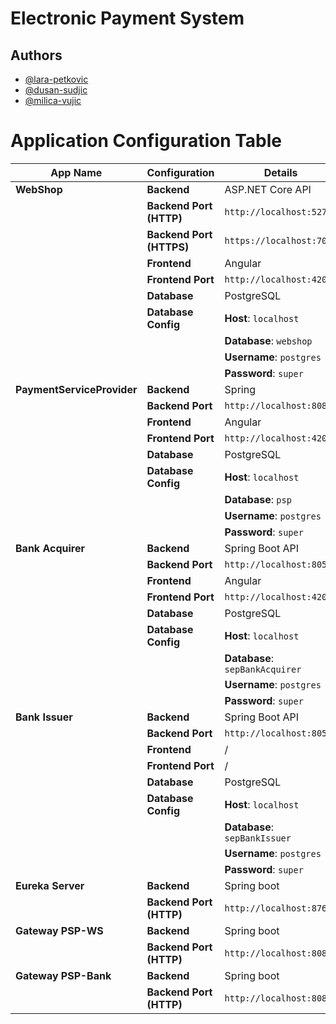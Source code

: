 # Electronic Payment System


## Authors

- [@lara-petkovic](https://www.github.com/lara-petkovic)
- [@dusan-sudjic](https://www.github.com/dusan-sudjic)
- [@milica-vujic](https://www.github.com/MilicaVujic)

# Application Configuration Table

| **App Name**   | **Configuration**     | **Details**                                                             |
|----------------|-----------------------|-------------------------------------------------------------------------|
| **WebShop**    | **Backend**           | ASP.NET Core API                                                       |
|                | **Backend Port (HTTP)**| `http://localhost:5275`                                                  |
|                | **Backend Port (HTTPS)**| `https://localhost:7098`                                                |
|                | **Frontend**          | Angular                                                                |
|                | **Frontend Port**     | `http://localhost:4200`                                                 |
|                | **Database**          | PostgreSQL                                                             |
|                | **Database Config**   | **Host**: `localhost`                                                   |
|                |                       | **Database**: `webshop`                                                |
|                |                       | **Username**: `postgres`                                               |
|                |                       | **Password**: `super`                                                  |
| **PaymentServiceProvider**   | **Backend**           | Spring                                                            |
|                | **Backend Port**      | `http://localhost:8085`                                                 |
|                | **Frontend**          | Angular                                                                  |
|                | **Frontend Port**     | `http://localhost:4201`                                                 |
|                | **Database**          | PostgreSQL                                                                  |
|                | **Database Config**   | **Host**: `localhost`                                                   |
|                |                       | **Database**: `psp`                                              |
|                |                       | **Username**: `postgres`                                                   |
|                |                       | **Password**: `super`                                            |
| **Bank Acquirer**   | **Backend**           | Spring Boot API                                                        |
|                | **Backend Port**      | `http://localhost:8052`                                                 |
|                | **Frontend**          | Angular                                                                  |
|                | **Frontend Port**     | `http://localhost:4202`                                                 |
|                | **Database**          | PostgreSQL                                                                |
|                | **Database Config**   | **Host**: `localhost`                                                   |
|                |                       | **Database**: `sepBankAcquirer`                                            |
|                |                       | **Username**: `postgres`                                                  |
|                |                       | **Password**: `super`                                              |
| **Bank Issuer**   | **Backend**           | Spring Boot API                                                        |
|                | **Backend Port**      | `http://localhost:8051`                                                 |
|                | **Frontend**          | /                                                                  |
|                | **Frontend Port**     | /                                                 |
|                | **Database**          | PostgreSQL                                                                |
|                | **Database Config**   | **Host**: `localhost`                                                   |
|                |                       | **Database**: `sepBankIssuer`                                            |
|                |                       | **Username**: `postgres`                                                  |
|                |                       | **Password**: `super`                                              |
| **Eureka Server**    | **Backend**           | Spring boot                                                       |
|                | **Backend Port (HTTP)**| `http://localhost:8761`                                                  |
| **Gateway PSP-WS**    | **Backend**           | Spring boot                                                      |
|                | **Backend Port (HTTP)**| `http://localhost:8086`                                                  |
| **Gateway PSP-Bank**    | **Backend**           | Spring boot                                                      |
|                | **Backend Port (HTTP)**| `http://localhost:8087`                                                  |
